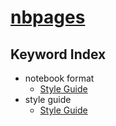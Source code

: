 # [nbpages](https://jckantor.github.io/nbpages)
## Keyword Index

* notebook format
    - [Style Guide](http://nbviewer.jupyter.org/github/jckantor/nbpages/blob/master/notebooks/00.00-Style-Guide.ipynb#Style-Guide)
* style guide
    - [Style Guide](http://nbviewer.jupyter.org/github/jckantor/nbpages/blob/master/notebooks/00.00-Style-Guide.ipynb#Style-Guide)
